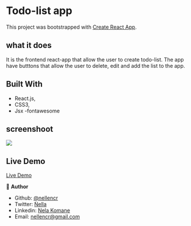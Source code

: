 # Todo-list app

This project was bootstrapped with [Create React App](https://github.com/facebook/create-react-app).


## what it does
It is the frontend react-app that allow the user to create todo-list. The app have butttons that allow the user to delete, edit and add the list to the app.


## Built With

- React.js,
- CSS3,
- Jsx
-fontawesome


## screenshoot

![](src/images/screens.png)


## Live Demo
 [Live Demo](https://nellencr.github.io/todos)


👤 **Author**

- Github: [@nellencr](https://github.com/nellencr)
- Twitter: [Nella](https://twitter.com/Nella75794271)
- Linkedin: [Nela Komane](https://www.linkedin.com/in/nela-komane-8866b9192/)
- Email: nellencr@gmail.com
